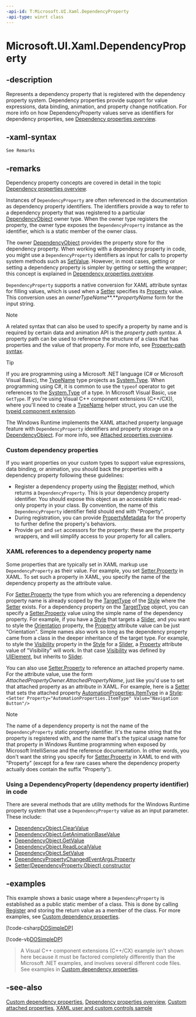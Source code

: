 ```yaml
---
-api-id: T:Microsoft.UI.Xaml.DependencyProperty
-api-type: winrt class
---
```


<!-- Class syntax.
public class DependencyProperty : Microsoft.UI.Xaml.IDependencyProperty
-->

# Microsoft.UI.Xaml.DependencyProperty

## -description

Represents a dependency property that is registered with the dependency property system. Dependency properties provide support for value expressions, data binding, animation, and property change notification. For more info on how DependencyProperty values serve as identifiers for dependency properties, see [Dependency properties overview](/windows/uwp/xaml-platform/dependency-properties-overview).

## -xaml-syntax

``` xaml
See Remarks
```

## -remarks

Dependency property concepts are covered in detail in the topic [Dependency properties overview](/windows/uwp/xaml-platform/dependency-properties-overview).

Instances of `DependencyProperty` are often referenced in the documentation as dependency property identifiers. The identifiers provide a way to refer to a dependency property that was registered to a particular [DependencyObject](dependencyobject.md) owner type. When the owner type registers the property, the owner type exposes the `DependencyProperty` instance as the identifier, which is a static member of the owner class.

The owner [DependencyObject](dependencyobject.md) provides the property store for the dependency property. When working with a dependency property in code, you might use a `DependencyProperty` identifiers as input for calls to property system methods such as [SetValue](dependencyobject_setvalue_1212521140.md). However, in most cases, getting or setting a dependency property is simpler by getting or setting the *wrapper*; this concept is explained in [Dependency properties overview](/windows/uwp/xaml-platform/dependency-properties-overview).

`DependencyProperty` supports a native conversion for XAML attribute syntax for filling values, which is used when a [Setter](setter.md) specifies its [Property](setter_property.md) value. This conversion uses an *ownerTypeName***.***propertyName* form for the input string.

> [!NOTE]
> A related syntax that can also be used to specify a property by name and is required by certain data and animation API is the *property path syntax*. A property path can be used to reference the structure of a class that has properties and the value of that property. For more info, see [Property-path syntax](/windows/uwp/xaml-platform/property-path-syntax).

> [!TIP]
> If you are programming using a Microsoft .NET language (C# or Microsoft Visual Basic), the [TypeName](/uwp/api/windows.ui.xaml.interop.typename) type projects as [System.Type](/dotnet/api/system.type?view=dotnet-uwp-10.0&preserve-view=true). When programming using C#, it is common to use the `typeof` operator to get references to the [System.Type](/dotnet/api/system.type?view=dotnet-uwp-10.0&preserve-view=true) of a type. In Microsoft Visual Basic, use `GetType`. If you're using Visual C++ component extensions (C++/CX)), where you'll need to create a [TypeName](/uwp/api/windows.ui.xaml.interop.typename) helper struct, you can use the [typeid component extension](/cpp/windows/typeid-cpp-component-extensions).

The Windows Runtime implements the XAML attached property language feature with `DependencyProperty` identifiers and property storage on a [DependencyObject](dependencyobject.md). For more info, see [Attached properties overview](/windows/uwp/xaml-platform/attached-properties-overview).

### Custom dependency properties

If you want properties on your custom types to support value expressions, data binding, or animation, you should back the properties with a dependency property following these guidelines:

+ Register a dependency property using the [Register](dependencyproperty_register_928563513.md) method, which returns a `DependencyProperty`. This is your dependency property identifier. You should expose this object as an accessible static read-only property in your class. By convention, the name of this `DependencyProperty` identifier field should end with "Property".
+ During registration, you can provide [PropertyMetadata](propertymetadata.md) for the property to further define the property's behaviors.
+ Provide `get` and `set` accessors for the property: these are the property wrappers, and will simplify access to your property for all callers.

### XAML references to a dependency property name

Some properties that are typically set in XAML markup use `DependencyProperty` as their value. For example, you set [Setter.Property](setter_property.md) in XAML. To set such a property in XAML, you specify the name of the dependency property as the attribute value.

For [Setter.Property](setter_property.md) the type from which you are referencing a dependency property name is already scoped by the [TargetType](style_targettype.md) of the [Style](style.md) where the [Setter](setter.md) exists. For a dependency property on the [TargetType](style_targettype.md) object, you can specify a [Setter.Property](setter_property.md) value using the simple name of the dependency property. For example, if you have a [Style](style.md) that targets a [Slider](../microsoft.ui.xaml.controls/slider.md), and you want to style the [Orientation](../microsoft.ui.xaml.controls/slider_orientation.md) property, the [Property](setter_property.md) attribute value can be just "Orientation". Simple names also work so long as the dependency property came from a class in the deeper inheritance of the target type. For example, to style the [Visibility](uielement_visibility.md) property in the [Style](style.md) for a [Slider](../microsoft.ui.xaml.controls/slider.md), a [Property](setter_property.md) attribute value of "Visibility" will work. In that case [Visibility](uielement_visibility.md) was defined by [UIElement](uielement.md), but inherits to [Slider](../microsoft.ui.xaml.controls/slider.md).

You can also use [Setter.Property](setter_property.md) to reference an attached property name. For the attribute value, use the form _AttachedPropertyOwner.AttachedPropertyName_, just like you'd use to set that attached property as an attribute in XAML. For example, here is a [Setter](setter.md) that sets the attached property [AutomationProperties.ItemType](/windows/winui/api/microsoft.ui.xaml.automation.automationproperties) in a [Style](style.md): `<Setter Property="AutomationProperties.ItemType" Value="Navigation Button"/>`

> [!NOTE]
> The name of a dependency property is not the name of the `DependencyProperty` static property identifier. It's the name string that the property is registered with, and the name that's the typical usage name for that property in Windows Runtime programming when exposed by Microsoft IntelliSense and the reference documentation. In other words, you don't want the string you specify for [Setter.Property](setter_property.md) in XAML to end with "Property" (except for a few rare cases where the dependency property actually does contain the suffix "Property").

### Using a **DependencyProperty** (dependency property identifier) in code

There are several methods that are utility methods for the Windows Runtime property system that use a `DependencyProperty` value as an input parameter. These include:

+ [DependencyObject.ClearValue](dependencyobject_clearvalue_171358816.md)
+ [DependencyObject.GetAnimationBaseValue](dependencyobject_getanimationbasevalue_1955567622.md)
+ [DependencyObject.GetValue](dependencyobject_getvalue_229640130.md)
+ [DependencyObject.ReadLocalValue](dependencyobject_readlocalvalue_1526948202.md)
+ [DependencyObject.SetValue](dependencyobject_setvalue_1212521140.md)
+ [DependencyPropertyChangedEventArgs.Property](dependencypropertychangedeventargs_property.md)
+ [Setter(DependencyProperty,Object) constructor](setter_setter_1747817161.md)

## -examples

This example shows a basic usage where a `DependencyProperty` is established as a public static member of a class. This is done by calling [Register](dependencyproperty_register_928563513.md) and storing the return value as a member of the class. For more examples, see [Custom dependency properties](/windows/uwp/xaml-platform/custom-dependency-properties).

[!code-csharp[DOSimpleDP](../microsoft.ui.xaml/code/DOandDP/csharp/Class1.cs#SnippetDOSimpleDP)]

[!code-vb[DOSimpleDP](../microsoft.ui.xaml/code/DOandDP/vbnet/Class1.vb#SnippetDOSimpleDP)]

> A Visual C++ component extensions (C++/CX) example isn't shown here because it must be factored completely differently than the Microsoft .NET examples, and involves several different code files. See examples in [Custom dependency properties](/windows/uwp/xaml-platform/custom-dependency-properties).

## -see-also

[Custom dependency properties](/windows/uwp/xaml-platform/custom-dependency-properties), [Dependency properties overview](/windows/uwp/xaml-platform/dependency-properties-overview), [Custom attached properties](/windows/uwp/xaml-platform/custom-attached-properties), [XAML user and custom controls sample](https://github.com/microsoftarchive/msdn-code-gallery-microsoft/tree/master/Official%20Windows%20Platform%20Sample/Windows%208.1%20Store%20app%20samples/99866-Windows%208.1%20Store%20app%20samples/XAML%20user%20and%20custom%20controls%20sample)
